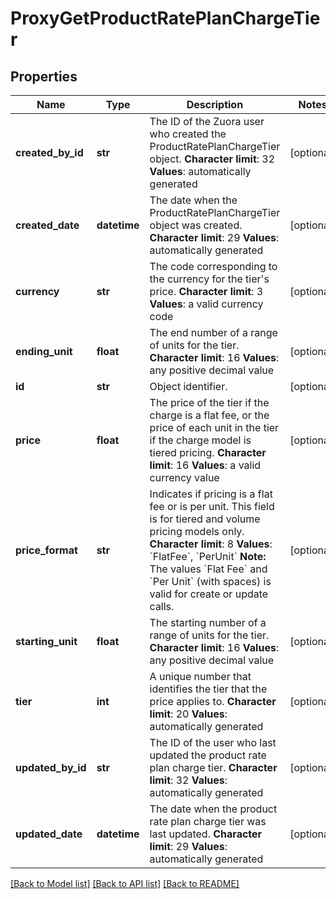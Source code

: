 # ProxyGetProductRatePlanChargeTier

## Properties
Name | Type | Description | Notes
------------ | ------------- | ------------- | -------------
**created_by_id** | **str** | The ID of the Zuora user who created the ProductRatePlanChargeTier object. **Character limit**: 32 **Values**: automatically generated  | [optional] 
**created_date** | **datetime** | The date when the ProductRatePlanChargeTier object was created. **Character limit**: 29 **Values**: automatically generated  | [optional] 
**currency** | **str** | The code corresponding to the currency for the tier&#39;s price. **Character limit**: 3 **Values**: a valid currency code  | [optional] 
**ending_unit** | **float** | The end number of a range of units for the tier. **Character limit**: 16 **Values**: any positive decimal value  | [optional] 
**id** | **str** | Object identifier. | [optional] 
**price** | **float** |  The price of the tier if the charge is a flat fee, or the price of each unit in the tier if the charge model is tiered pricing. **Character limit**: 16 **Values**: a valid currency value  | [optional] 
**price_format** | **str** | Indicates if pricing is a flat fee or is per unit. This field is for tiered and volume pricing models only. **Character limit**: 8 **Values**: &#x60;FlatFee&#x60;, &#x60;PerUnit&#x60; **Note:** The values &#x60;Flat Fee&#x60; and &#x60;Per Unit&#x60; (with spaces) is valid for create or update calls.  | [optional] 
**starting_unit** | **float** |  The starting number of a range of units for the tier. **Character limit**: 16 **Values**: any positive decimal value  | [optional] 
**tier** | **int** |  A unique number that identifies the tier that the price applies to. **Character limit**: 20 **Values**: automatically generated  | [optional] 
**updated_by_id** | **str** |  The ID of the user who last updated the product rate plan charge tier. **Character limit**: 32 **Values**: automatically generated  | [optional] 
**updated_date** | **datetime** |  The date when the product rate plan charge tier was last updated. **Character limit**: 29 **Values**: automatically generated  | [optional] 

[[Back to Model list]](../README.md#documentation-for-models) [[Back to API list]](../README.md#documentation-for-api-endpoints) [[Back to README]](../README.md)


